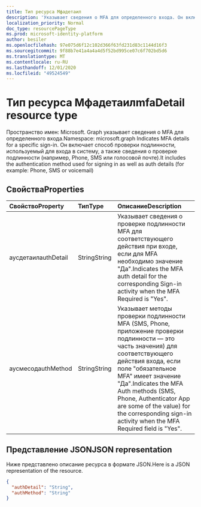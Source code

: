 ```yaml
---
title: Тип ресурса Мфадетаил
description: 'Указывает сведения о MFA для определенного входа. Он включает способ проверки подлинности, используемый для входа в систему, а также сведения о проверке подлинности (например, Phone, SMS или голосовой почте). '
localization_priority: Normal
doc_type: resourcePageType
ms.prod: microsoft-identity-platform
author: besiler
ms.openlocfilehash: 97e075d6f12c102d366f63fd231d83c1144d16f3
ms.sourcegitcommit: 9f88b7e41a4a4a4d5f52bd995ce07c6f702bd5d6
ms.translationtype: MT
ms.contentlocale: ru-RU
ms.lasthandoff: 12/01/2020
ms.locfileid: "49524549"
---
```

# <a name="mfadetail-resource-type"></a><span data-ttu-id="20c1d-104">Тип ресурса Мфадетаил</span><span class="sxs-lookup"><span data-stu-id="20c1d-104">mfaDetail resource type</span></span>

<span data-ttu-id="20c1d-105">Пространство имен: Microsoft. Graph указывает сведения о MFA для определенного входа.</span><span class="sxs-lookup"><span data-stu-id="20c1d-105">Namespace: microsoft.graph Indicates MFA details for a specific sign-in.</span></span> <span data-ttu-id="20c1d-106">Он включает способ проверки подлинности, используемый для входа в систему, а также сведения о проверке подлинности (например, Phone, SMS или голосовой почте).</span><span class="sxs-lookup"><span data-stu-id="20c1d-106">It includes the authentication method used for signing in as well as auth details (for example: Phone, SMS or voicemail)</span></span>



## <a name="properties"></a><span data-ttu-id="20c1d-107">Свойства</span><span class="sxs-lookup"><span data-stu-id="20c1d-107">Properties</span></span>
| <span data-ttu-id="20c1d-108">Свойство</span><span class="sxs-lookup"><span data-stu-id="20c1d-108">Property</span></span>     | <span data-ttu-id="20c1d-109">Тип</span><span class="sxs-lookup"><span data-stu-id="20c1d-109">Type</span></span>   |<span data-ttu-id="20c1d-110">Описание</span><span class="sxs-lookup"><span data-stu-id="20c1d-110">Description</span></span>|
|:---------------|:--------|:----------|
|<span data-ttu-id="20c1d-111">аусдетаил</span><span class="sxs-lookup"><span data-stu-id="20c1d-111">authDetail</span></span>|<span data-ttu-id="20c1d-112">String</span><span class="sxs-lookup"><span data-stu-id="20c1d-112">String</span></span>|<span data-ttu-id="20c1d-113">Указывает сведения о проверке подлинности MFA для соответствующего действия при входе, если для MFA необходимо значение "Да".</span><span class="sxs-lookup"><span data-stu-id="20c1d-113">Indicates the MFA auth detail for the corresponding Sign-in activity when the MFA Required is "Yes".</span></span>|
|<span data-ttu-id="20c1d-114">аусмесод</span><span class="sxs-lookup"><span data-stu-id="20c1d-114">authMethod</span></span>|<span data-ttu-id="20c1d-115">String</span><span class="sxs-lookup"><span data-stu-id="20c1d-115">String</span></span>|<span data-ttu-id="20c1d-116">Указывает методы проверки подлинности MFA (SMS, Phone, приложение проверки подлинности — это часть значения) для соответствующего действия входа, если поле "обязательное MFA" имеет значение "Да".</span><span class="sxs-lookup"><span data-stu-id="20c1d-116">Indicates the MFA Auth methods (SMS, Phone, Authenticator App are some of the value) for the corresponding sign-in activity when the MFA Required field is "Yes".</span></span>|

## <a name="json-representation"></a><span data-ttu-id="20c1d-117">Представление JSON</span><span class="sxs-lookup"><span data-stu-id="20c1d-117">JSON representation</span></span>

<span data-ttu-id="20c1d-118">Ниже представлено описание ресурса в формате JSON.</span><span class="sxs-lookup"><span data-stu-id="20c1d-118">Here is a JSON representation of the resource.</span></span>

<!-- {
  "blockType": "resource",
  "optionalProperties": [

  ],
  "@odata.type": "microsoft.graph.mfaDetail"
}-->

```json
{
  "authDetail": "String",
  "authMethod": "String"
}

```

<!-- uuid: 8fcb5dbc-d5aa-4681-8e31-b001d5168d79
2015-10-25 14:57:30 UTC -->
<!-- {
  "type": "#page.annotation",
  "description": "mfaDetail resource",
  "keywords": "",
  "section": "documentation",
  "tocPath": ""
}-->


